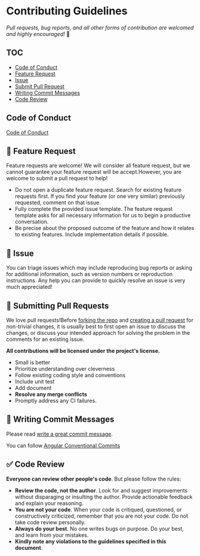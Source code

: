 # Contributing Guidelines

*Pull requests, bug reports, and all other forms of contribution are welcomed and highly encouraged!* :tada:

## TOC

- [Code of Conduct](#code-of-conduct)
- [Feature Request](#love_letter-feature-request)
- [Issue](#construction-issue)
- [Submit Pull Request](#repeat-submitting-pull-requests)
- [Writing Commit Messages](#memo-writing-commit-messages)
- [Code Review](#white_check_mark-code-review)

## Code of Conduct

[Code of Conduct](https://www.contributor-covenant.org/version/1/4/code-of-conduct/)

## :love_letter: Feature Request

Feature requests are welcome! We will consider all feature request, but we cannot guarantee your feature request will be accept.However, you are welcome to submit a pull request to help!

- Do not open a duplicate feature request. Search for existing feature requests first. If you find your feature (or one very similar) previously requested, comment on that issue.
- Fully complete the provided issue template. The feature request template asks for all necessary information for us to begin a productive conversation.
- Be precise about the proposed outcome of the feature and how it relates to existing features. Include implementation details if possible.

## :construction: Issue

You can triage issues which may include reproducing bug reports or asking for additional information, such as version numbers or reproduction instructions. Any help you can provide to quickly resolve an issue is very much appreciated!

## :repeat: Submitting Pull Requests

We love pull requests!Before [forking the repo](https://help.github.com/en/github/getting-started-with-github/fork-a-repo) and [creating a pull request](https://help.github.com/en/github/collaborating-with-issues-and-pull-requests/proposing-changes-to-your-work-with-pull-requests) for non-trivial changes, it is usually best to first open an issue to discuss the changes, or discuss your intended approach for solving the problem in the comments for an existing issue.

**All contributions will be licensed under the project's license.**

- Small is better
- Prioritize understanding over cleverness
- Follow existing coding style and conventions
- Include unit test
- Add document
- **Resolve any merge conflicts**
- Promptly address any CI failures.

## :memo: Writing Commit Messages

Please read [write a great commit message](https://cbea.ms/git-commit/).

You can follow [Angular Conventional Commits](https://www.conventionalcommits.org/en/v1.0.0/)

## :white_check_mark: Code Review

**Everyone can review other people's code**. But please follow the rules:

- **Review the code, not the author**. Look for and suggest improvements without disparaging or insulting the author. Provide actionable feedback and explain your reasoning.
- **You are not your code**. When your code is critiqued, questioned, or constructively criticized, remember that you are not your code. Do not take code review personally.
- **Always do your best**. No one writes bugs on purpose. Do your best, and learn from your mistakes.
- **Kindly note any violations to the guidelines specified in this document**.
